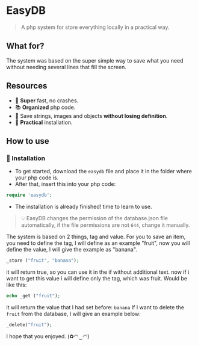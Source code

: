 # EasyDB
> A php system for store everything locally in a practical way.


## What for?
The system was based on the super simple way to save what you need without needing several lines that fill the screen.

## Resources
- 🧠 **Super** fast, no crashes.
- 📚 **Organized** php code.
- 🎊 Save strings, images and objects **without losing definition**.
- 🔧 **Practical** installation.

## How to use

### 🔨 Installation
- To get started, download the `easydb` file and place it in the folder where your php code is.
- After that, insert this into your php code:
```php
require 'easydb';
```
- The installation is already finished! time to learn to use.

> 💡 EasyDB changes the permission of the database.json file automatically, if the file permissions are not `644`, change it manually.

The system is based on 2 things, tag and value.
For you to save an item, you need to define the tag, I will define as an example "fruit", now you will define the value, I will give the example as "banana".
```php
_store ("fruit", "banana");
```
it will return true, so you can use it in the if without additional text. now if i want to get this value i will define only the tag, which was fruit.
Would be like this:
```php
echo _get ("fruit");
```
it will return the value that I had set before: `banana`
If I want to delete the `fruit` from the database, I will give an example below:
```php
_delete("fruit");
```

I hope that you enjoyed. (✿◠‿◠)


